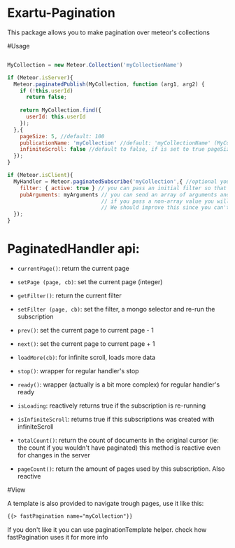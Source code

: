 Exartu-Pagination
=================

This package allows you to make pagination over meteor's collections

#Usage


```js

MyCollection = new Meteor.Collection('myCollectionName')

if (Meteor.isServer){
  Meteor.paginatedPublish(MyCollection, function (arg1, arg2) {
    if (!this.userId)
      return false;
  
    return MyCollection.find({
      userId: this.userId
    });
  },{
    pageSize: 5, //default: 100
    publicationName: 'myCollection' //default: 'myCollectionName' (MyCollection._name),
    infiniteScroll: false //default to false, if is set to true pageSize will mean the docs that will load when the scroll hits the bottom
  });
}

if (Meteor.isClient){
  MyHandler = Meteor.paginatedSubscribe('myCollection',{ //optional you can pass:
    filter: { active: true } // you can pass an initial filter so that you don't have to subscribe and then filter
    pubArguments: myArguments // you can send an array of arguments and you will receive them in the publish (arg1, arg2)
                              // if you pass a non-array value you will just one argument (the same as [arg1])
                              // We should improve this since you can't change it trough the Handler api, but first we will improve some things
  });
}


```
# PaginatedHandler api:


* `currentPage()`: return the current page
* `setPage (page, cb)`: set the current page (integer)

* `getFilter()`: return the current filter
* `setFilter (page, cb)`: set the filter, a mongo selector and re-run the subscription

* `prev()`: set the current page to current page - 1
* `next()`: set the current page to current page + 1
* `loadMore(cb)`: for infinite scroll, loads more data

* `stop()`: wrapper for regular handler's stop
* `ready()`: wrapper (actually is a bit more complex) for regular handler's ready

* `isLoading`: reactively returns true if the subscription is re-running
* `isInfiniteScroll`: returns true if this subscriptions was created with infiniteScroll

* `totalCount()`: return the count of documents in the original cursor (ie: the count if you wouldn't have paginated)
                this method is reactive even for changes in the server
* `pageCount()`: return the amount of pages used by this subscription. Also reactive


#View

A template is also provided to navigate trough pages, use it like this:

```html
{{> fastPagination name="myCollection"}}
```

If you don't like it you can use paginationTemplate helper. check how fastPagination uses it for more info

